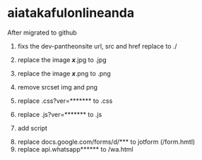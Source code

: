 # aiatakafulonlineanda

After migrated to github

1. fixs the dev-pantheonsite url, src and href replace to ./
2. replace the image ***x***.jpg to .jpg
3. replace the image ***x***.png to .png
4. remove srcset img and png
5. replace .css?ver=******* to .css
6. replace .js?ver=******* to .js

7. add script 

<!-- Global site tag (gtag.js) - Google Ads: 335561374 -->
<script async src="https://www.googletagmanager.com/gtag/js?id=AW-335561374"></script>
<script>
  window.dataLayer = window.dataLayer || [];
  function gtag(){dataLayer.push(arguments);}
  gtag('js', new Date());

  gtag('config', 'AW-335561374');
</script>


8. replace docs.google.com/forms/d/*** to jotform (/form.hmtl)
9. replace api.whatsapp****** to /wa.html
